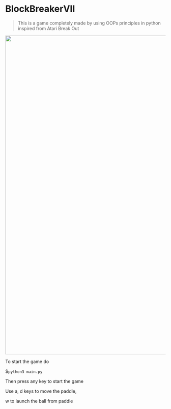 # BlockBreakerVII
> This is a game completely made by using OOPs principles in python inspired from Atari Break Out
<p align="center">
  <img src="https://cdn.discordapp.com/attachments/754022598660063272/825271448801116171/unknown.png" height="1000px"/>

  </p>
To start the game do

$`python3 main.py`

Then press any key to start the game

Use a, d keys to move the paddle,

w to launch the ball from paddle

